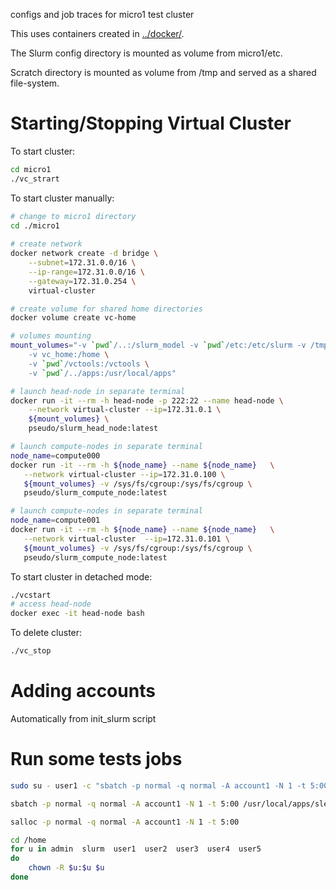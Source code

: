 configs and job traces for micro1 test cluster

This uses containers created in [../docker/](../docker/README.MD).

The Slurm config directory is mounted as volume from  micro1/etc.

Scratch directory is mounted as volume from  /tmp and served as a shared file-system.

# Starting/Stopping Virtual Cluster

To start cluster:
```bash
cd micro1
./vc_strart
```

To start cluster manually:

```bash
# change to micro1 directory
cd ./micro1
 
# create network
docker network create -d bridge \
    --subnet=172.31.0.0/16 \
    --ip-range=172.31.0.0/16 \
    --gateway=172.31.0.254 \
    virtual-cluster

# create volume for shared home directories
docker volume create vc-home

# volumes mounting
mount_volumes="-v `pwd`/..:/slurm_model -v `pwd`/etc:/etc/slurm -v /tmp:/scratch \
    -v vc_home:/home \
    -v `pwd`/vctools:/vctools \
    -v `pwd`/../apps:/usr/local/apps"

# launch head-node in separate terminal
docker run -it --rm -h head-node -p 222:22 --name head-node \
    --network virtual-cluster --ip=172.31.0.1 \
    ${mount_volumes} \
    pseudo/slurm_head_node:latest

# launch compute-nodes in separate terminal
node_name=compute000
docker run -it --rm -h ${node_name} --name ${node_name}   \
   --network virtual-cluster --ip=172.31.0.100 \
   ${mount_volumes} -v /sys/fs/cgroup:/sys/fs/cgroup \
   pseudo/slurm_compute_node:latest

# launch compute-nodes in separate terminal
node_name=compute001
docker run -it --rm -h ${node_name} --name ${node_name}   \
   --network virtual-cluster  --ip=172.31.0.101 \
   ${mount_volumes} -v /sys/fs/cgroup:/sys/fs/cgroup \
   pseudo/slurm_compute_node:latest
```

To start cluster in detached mode:

```bash
./vcstart
# access head-node
docker exec -it head-node bash
```

To delete cluster:

```bash
./vc_stop
```

# Adding accounts
Automatically from init_slurm script

# Run some tests jobs

```bash
sudo su - user1 -c "sbatch -p normal -q normal -A account1 -N 1 -t 5:00 /usr/local/apps/sleep.job 60 0"

sbatch -p normal -q normal -A account1 -N 1 -t 5:00 /usr/local/apps/sleep.job 60 0

salloc -p normal -q normal -A account1 -N 1 -t 5:00
```


```bash
cd /home
for u in admin  slurm  user1  user2  user3  user4  user5
do
    chown -R $u:$u $u
done

```
